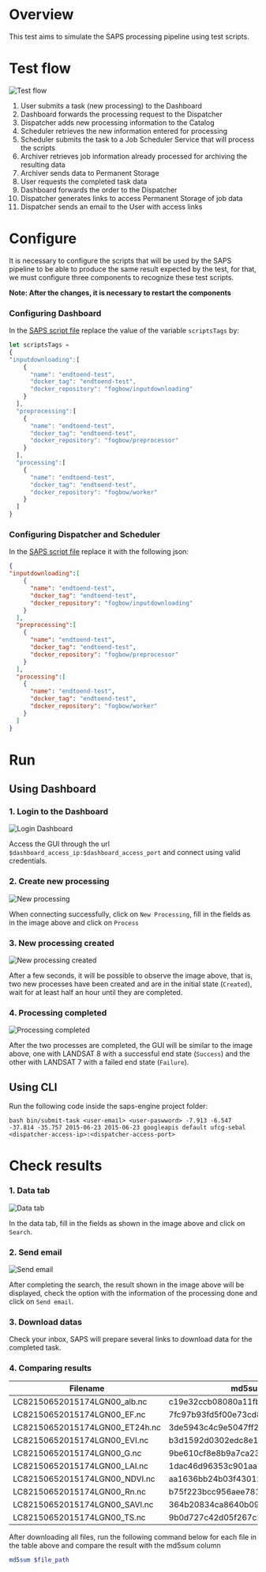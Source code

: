 # Overview

This test aims to simulate the SAPS processing pipeline using test scripts.

# Test flow

![Test flow](img/end-to-end-test-flow.png)

1. User submits a task (new processing) to the Dashboard
2. Dashboard forwards the processing request to the Dispatcher
3. Dispatcher adds new processing information to the Catalog
4. Scheduler retrieves the new information entered for processing
5. Scheduler submits the task to a Job Scheduler Service that will process the scripts
6. Archiver retrieves job information already processed for archiving the resulting data
7. Archiver sends data to Permanent Storage
8. User requests the completed task data
9. Dashboard forwards the order to the Dispatcher
10. Dispatcher generates links to access Permanent Storage of job data
11. Dispatcher sends an email to the User with access links

# Configure

It is necessary to configure the scripts that will be used by the SAPS pipeline to be able to produce the same result expected by the test, for that, we must configure three components to recognize these test scripts.

**Note: After the changes, it is necessary to restart the components**

### Configuring Dashboard

In the [SAPS script file](https://github.com/ufcg-lsd/saps-dashboard/tree/master/public/dashboardApp.js) replace the value of the variable `scriptsTags` by:

```javascript
let scriptsTags = 
{
"inputdownloading":[
    {
      "name": "endtoend-test",
      "docker_tag": "endtoend-test",
      "docker_repository": "fogbow/inputdownloading"
    }
  ],
  "preprocessing":[
    {
      "name": "endtoend-test",
      "docker_tag": "endtoend-test",
      "docker_repository": "fogbow/preprocessor"
    }
  ],
  "processing":[
    {
      "name": "endtoend-test",
      "docker_tag": "endtoend-test",
      "docker_repository": "fogbow/worker"
    }
  ]
}
```

### Configuring Dispatcher and Scheduler

In the [SAPS script file](https://github.com/ufcg-lsd/saps-engine/tree/develop/resources/execution_script_tags.json) replace it with the following json:

```json
{
"inputdownloading":[
    {
      "name": "endtoend-test",
      "docker_tag": "endtoend-test",
      "docker_repository": "fogbow/inputdownloading"
    }
  ],
  "preprocessing":[
    {
      "name": "endtoend-test",
      "docker_tag": "endtoend-test",
      "docker_repository": "fogbow/preprocessor"
    }
  ],
  "processing":[
    {
      "name": "endtoend-test",
      "docker_tag": "endtoend-test",
      "docker_repository": "fogbow/worker"
    }
  ]
}
```

# Run

## Using Dashboard

### 1. Login to the Dashboard

![Login Dashboard](img/end-to-end-test-run-img1.png)

Access the GUI through the url ```$dashboard_access_ip:$dashboard_access_port``` and connect using valid credentials.

### 2. Create new processing

![New processing](img/end-to-end-test-run-img2.png)

When connecting successfully, click on `New Processing`, fill in the fields as in the image above and click on `Process`

### 3. New processing created

![New processing created](img/end-to-end-test-run-img3.png)

After a few seconds, it will be possible to observe the image above, that is, two new processes have been created and are in the initial state (`Created`), wait for at least half an hour until they are completed.

### 4. Processing completed

![Processing completed](img/end-to-end-test-run-img4.png)

After the two processes are completed, the GUI will be similar to the image above, one with LANDSAT 8 with a successful end state (`Success`) and the other with LANDSAT 7 with a failed end state (`Failure`).

## Using CLI

Run the following code inside the saps-engine project folder:

```
bash bin/submit-task <user-email> <user-paswword> -7.913 -6.547 -37.814 -35.757 2015-06-23 2015-06-23 googleapis default ufcg-sebal <dispatcher-access-ip>:<dispatcher-access-port>
```

# Check results

### 1. Data tab

![Data tab](img/end-to-end-test-check-results-img1.png)

In the data tab, fill in the fields as shown in the image above and click on `Search`.

### 2. Send email

![Send email](img/end-to-end-test-check-results-img2.png)

After completing the search, the result shown in the image above will be displayed, check the option with the information of the processing done and click on `Send email`.

### 3. Download datas

Check your inbox, SAPS will prepare several links to download data for the completed task.

### 4. Comparing results

Filename | md5sum
-|-
LC82150652015174LGN00_alb.nc  | c19e32ccb08080a11fbf4ff0a961a891
LC82150652015174LGN00_EF.nc | 7fc97b93fd5f00e73cd82edc4e291818
LC82150652015174LGN00_ET24h.nc | 3de5943c4c9e5047ff2318829ad65f4d
LC82150652015174LGN00_EVI.nc | b3d1592d0302edc8e115f14650f7e029
LC82150652015174LGN00_G.nc | 9be610cf8e8b9a7ca2382a3c6c492b20
LC82150652015174LGN00_LAI.nc | 1dac46d96353c901aa3fae7f2e831cc6
LC82150652015174LGN00_NDVI.nc | aa1636bb24b03f43012b5940648d2de2
LC82150652015174LGN00_Rn.nc | b75f223bcc956aee781e7e993f5fafcb
LC82150652015174LGN00_SAVI.nc | 364b20834ca8640b098669ef0aa726e8
LC82150652015174LGN00_TS.nc | 9b0d727c42d05f267c226eab1f1b1e0e


After downloading all files, run the following command below for each file in the table above and compare the result with the md5sum column

```bash
md5sum $file_path
```




